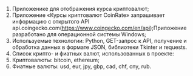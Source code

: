 1. Приложенике для отображения курса криптовалют;
2. Приложение «Курсы криптовалют CoinRate» запрашивает информацию с открытого API api.coingecko.com(https://www.coingecko.com/en/api);Приложение разработано для операционной системы Windows;
3. Используемые технологии: Python, GET-запрос к API, получение и обработка данных в формате JSON, библиотеки Tkinter и requests.
4. Список крипто- и фиатных валют, использованных в проекте:
5. Криптовалюты: bitcoin, ethereum;
6. Фиатные валюты: usd, eur, jpy, gbp, cad, chf, cny, rub.
